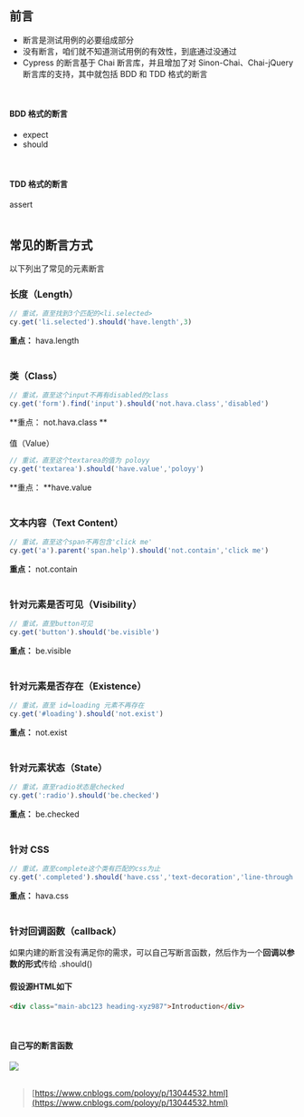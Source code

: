 
## 前言
- 断言是测试用例的必要组成部分
- 没有断言，咱们就不知道测试用例的有效性，到底通过没通过
- Cypress 的断言基于 Chai 断言库，并且增加了对 Sinon-Chai、Chai-jQuery 断言库的支持，其中就包括 BDD 和 TDD 格式的断言

 

#### BDD 格式的断言

- expect
- should

 

#### TDD 格式的断言
assert  
 

## 常见的断言方式
以下列出了常见的元素断言

### 长度（Length）

```javascript
// 重试，直至找到3个匹配的<li.selected>
cy.get('li.selected').should('have.length',3)
```
**重点：** hava.length  
 

### 类（Class）

```javascript
// 重试，直至这个input不再有disabled的class
cy.get('form').find('input').should('not.hava.class','disabled')
```
**重点： not.hava.class **  
   
值（Value）

```javascript
// 重试，直至这个textarea的值为 poloyy
cy.get('textarea').should('have.value','poloyy')
```
**重点： **have.value  
 

### 文本内容（Text Content）

```javascript
// 重试，直至这个span不再包含'click me'
cy.get('a').parent('span.help').should('not.contain','click me')
```
**重点：** not.contain  
 

### 针对元素是否可见（Visibility）

```javascript
// 重试，直至button可见
cy.get('button').should('be.visible')
```
**重点：** be.visible  
 

### 针对元素是否存在（Existence）

```javascript
// 重试，直至 id=loading 元素不再存在
cy.get('#loading').should('not.exist')
```
**重点：** not.exist  
 

### 针对元素状态（State）

```javascript
// 重试，直至radio状态是checked
cy.get(':radio').should('be.checked')
```
**重点：** be.checked  
 

### 针对 CSS

```javascript
// 重试，直至complete这个类有匹配的css为止
cy.get('.completed').should('have.css','text-decoration','line-through')
```
**重点：** hava.css  
 

### 针对回调函数（callback）
如果内建的断言没有满足你的需求，可以自己写断言函数，然后作为一个**回调以参数的形式**传给 .should()

#### 假设源HTML如下

```html
<div class="main-abc123 heading-xyz987">Introduction</div>
```
 

#### 自己写的断言函数
![](https://img2020.cnblogs.com/blog/1896874/202006/1896874-20200604161533420-2069059568.png)  
 

> [https://www.cnblogs.com/poloyy/p/13044532.html](https://www.cnblogs.com/poloyy/p/13044532.html)

